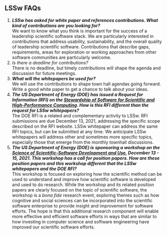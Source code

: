 ## LSSw FAQs

1. ***LSSw has asked for white paper and references contributions. What kind of contributions are you looking for?*** <br>We want to know what you think is important for the success of a leadership scientific software stack.  We are particularly interested in contributions that address usability, sustainability, and the overall quality of leadership scientific software. Contributions that describe gaps, requirements, areas for exploration or working approaches from other software communities are particularly welcome. <br>
1. *Is there a deadline for contributions?*  <br>There is no deadline, but timely contributions will shape the agenda and discussion for future meetings.<br>
1. ***What will the whitepapers be used for?*** <br>We will use the contributions to shape town hall agendas going forward.  Write a good white paper to get a chance to talk about your ideas.<br>
1. ***The US Department of Energy (DOE) has issued a Request for Information (RFI) on the [Stewardship of Software for Scientific and High-Performance Computing](https://www.federalregister.gov/documents/2021/10/29/2021-23582/stewardship-of-software-for-scientific-and-high-performance-computing).  How is this RFI different than the request for LSSw whitepapers?*** <br> The DOE RFI is a related and complementary activity to LSSw.  RFI submissions are due December 13, 2021, addressing the specific scope described on the RFI website. LSSw whitepaper can address the same RFI topics, but can be submitted at any time.  We anticipate LSSw whitepapers will address other and sometimes more specific topics, especially those that emerge from the monthly townhall discussions.<br>
1. ***The US Department of Energy (DOE) is sponsoring a workshop on the [Science of Scientific-Software Development and Use](https://www.orau.gov/SSSDU2021), December 13 - 15, 2021. This workshop has a call for position papers.  How are these position papers and this workshop different that the LSSw whitepapers and the DOE RFI?*** <br> This workshop is focused on exploring how the scientific method can be used to understand and improve how scientific software is developed and used to do research.  While the workshop and its related position papers are clearly focused on the topic of scientific software, the workshop is a *bona fide* research event, exploring themes such as how cognitive and social sciences can be incorporated into the scientific software enterprise to provide insight and improvement for software efforts.  The hope is that this additional research component will enable more effective and efficient software efforts in ways that are similar to how investing in computer science and software engineering have improved our scientific software efforts. <br>